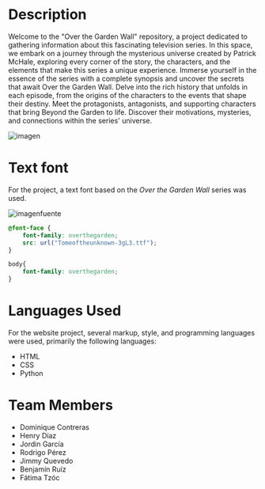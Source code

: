 # Description

Welcome to the "Over the Garden Wall" repository, a project dedicated to gathering information about this fascinating television series. In this space, we embark on a journey through the mysterious universe created by Patrick McHale, exploring every corner of the story, the characters, and the elements that make this series a unique experience.
Immerse yourself in the essence of the series with a complete synopsis and uncover the secrets that await Over the Garden Wall. Delve into the rich history that unfolds in each episode, from the origins of the characters to the events that shape their destiny. Meet the protagonists, antagonists, and supporting characters that bring Beyond the Garden to life. Discover their motivations, mysteries, and connections within the series' universe.

![imagen](file:///C:/Users/Usuario/Documents/Cursos%20U/Introducci%C3%B3n%20a%20I.S/Proyecto%20web/overthegardenwall-22.webp)

# Text font
For the project, a text font based on the *Over the Garden Wall* series was used.

![imagenfuente](https://i.imgur.com/clKRIcR.png)
```css
@font-face {
    font-family: overthegarden;
    src: url("Tomeoftheunknown-3gL3.ttf");
}

body{
    font-family: overthegarden;
}
```
# Languages Used
For the website project, several markup, style, and programming languages were used, primarily the following languages:
- HTML
- CSS
- Python
# Team Members
- Dominique Contreras
- Henry Díaz
- Jordin García
- Rodrigo Pérez
- Jimmy Quevedo
- Benjamín Ruíz
- Fátima Tzóc
